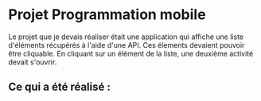 Projet Programmation mobile
============================

Le projet que je devais réaliser était une application qui affiche une liste d'éléments récupérés à l'aide d'une API. Ces élements devaient pouvoir être cliquable. En cliquant sur un élément de la liste, une deuxième activité devait s'ouvrir.

Ce qui a été réalisé : 
------------



